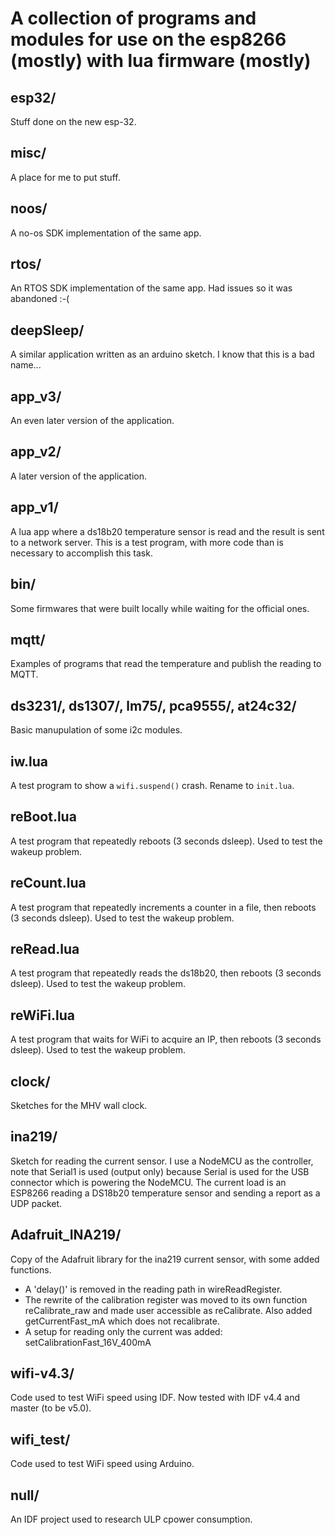 A collection of programs and modules for use on the esp8266 (mostly) with lua firmware (mostly)
======

esp32/
-----

Stuff done on the new esp-32.

misc/
-----

A place for me to put stuff.

noos/
-----

A no-os SDK implementation of the same app.

rtos/
-----

An RTOS SDK implementation of the same app. Had issues so it was abandoned :-(

deepSleep/
---------

A similar application written as an arduino sketch. I know that this is a bad name...

app_v3/
-------

An even later version of the application.

app_v2/
-------

A later version of the application.

app_v1/
-------

A lua app where a ds18b20 temperature sensor is read and the result is sent to a network server.
This is a test program, with more code than is necessary to accomplish this task.

bin/
----

Some firmwares that were built locally while waiting for the official ones.

mqtt/
-----

Examples of programs that read the temperature and publish the reading to MQTT.

ds3231/, ds1307/, lm75/, pca9555/, at24c32/
-------

Basic manupulation of some i2c modules.

iw.lua
------

A test program to show a `wifi.suspend()` crash. Rename to `init.lua`.

reBoot.lua
----------

A test program that repeatedly reboots (3 seconds dsleep). Used to test the wakeup problem.

reCount.lua
-----------

A test program that repeatedly increments a counter in a file, then reboots (3 seconds dsleep). Used to test the wakeup problem.

reRead.lua
----------

A test program that repeatedly reads the ds18b20, then reboots (3 seconds dsleep). Used to test the wakeup problem.

reWiFi.lua
----------

A test program that waits for WiFi to acquire an IP, then reboots (3 seconds dsleep). Used to test the wakeup problem.

clock/
------

Sketches for the MHV wall clock.

ina219/
-------

Sketch for reading the current sensor. I use a NodeMCU as the controller, note that Serial1 is used (output only) because Serial is used for the USB connector which is powering the NodeMCU. The current load is an ESP8266 reading a DS18b20 temperature sensor and sending a report as a UDP packet.

Adafruit_INA219/
----------------

Copy of the Adafruit library for the ina219 current sensor, with some added functions.
- A 'delay()' is removed in the reading path in wireReadRegister.
- The rewrite of the calibration register was moved to its own function reCalibrate_raw and made user accessible as reCalibrate. Also added getCurrentFast_mA which does not recalibrate.
- A setup for reading only the current was added: setCalibrationFast_16V_400mA

wifi-v4.3/
----------

Code used to test WiFi speed using IDF. Now tested with IDF v4.4 and master (to be v5.0).

wifi_test/
----------
Code used to test WiFi speed using Arduino.

null/
-----
An IDF project used to research ULP cpower consumption.

